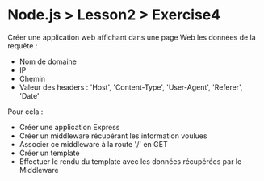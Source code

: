 # Node.js > Lesson2 > Exercise4

Créer une application web affichant dans une page Web les données de la requête :
- Nom de domaine
- IP
- Chemin
- Valeur des headers : 'Host', 'Content-Type', 'User-Agent', 'Referer', 'Date'

Pour cela :
- Créer une application Express
- Créer un middleware récupérant les information voulues
- Associer ce middleware à la route '/' en GET
- Créer un template
- Effectuer le rendu du template avec les données récupérées par le Middleware
